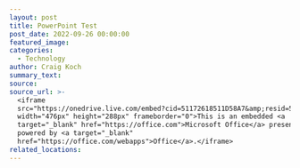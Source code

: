 ```yaml
---
layout: post
title: PowerPoint Test
post_date: 2022-09-26 00:00:00
featured_image:
categories:
  - Technology
author: Craig Koch
summary_text:
source:
source_url: >-
  <iframe
  src="https://onedrive.live.com/embed?cid=51172618511D58A7&amp;resid=51172618511D58A7%2110831&amp;authkey=AAtiiN8pqiSFcQk&amp;em=2&amp;wdAr=1.7777777777777777&amp;wdEaaCheck=0"
  width="476px" height="288px" frameborder="0">This is an embedded <a
  target="_blank" href="https://office.com">Microsoft Office</a> presentation,
  powered by <a target="_blank"
  href="https://office.com/webapps">Office</a>.</iframe>
related_locations:
---
```

